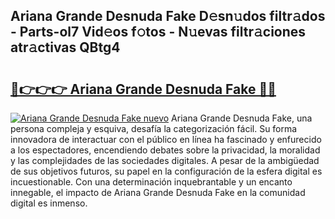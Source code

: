 ## Ariana Grande Desnuda Fake D𝚎sn𝚞dos filtr𝚊dos - Parts-ol7 Vid𝚎os f𝚘tos - N𝚞evas filtr𝚊ciones atr𝚊ctivas QBtg4

# <h2><a href="http://mb2sio.tromn.icu/?c=Ariana+Grande+Desnuda+Fake">🔗👉👉👉 Ariana Grande Desnuda Fake 🔗🔗</a></h2>

[![Ariana Grande Desnuda Fake nuevo](https://i.imgur.com/pEAQMta.gif)](http://mb2sio.tromn.icu/?c=Ariana+Grande+Desnuda+Fake)
Ariana Grande Desnuda Fake, una persona compleja y esquiva, desafía la categorización fácil. Su forma innovadora de interactuar con el público en línea ha fascinado y enfurecido a los espectadores, encendiendo debates sobre la privacidad, la moralidad y las complejidades de las sociedades digitales. A pesar de la ambigüedad de sus objetivos futuros, su papel en la configuración de la esfera digital es incuestionable. Con una determinación inquebrantable y un encanto innegable, el impacto de Ariana Grande Desnuda Fake en la comunidad digital es inmenso.
